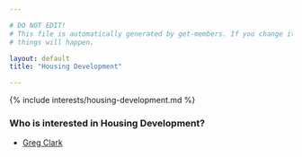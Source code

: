 ```yaml
---

# DO NOT EDIT!
# This file is automatically generated by get-members. If you change it, bad
# things will happen.

layout: default
title: "Housing Development"

---
```


{% include interests/housing-development.md %}

### Who is interested in Housing Development?


* [Greg Clark](members/greg-clark.html)
